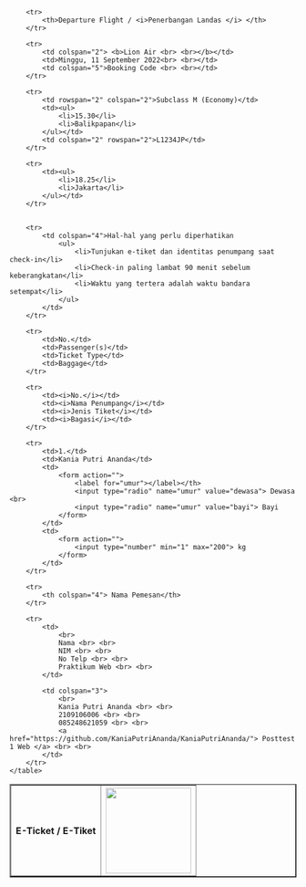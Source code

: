 <!DOCTYPE html>
<html lang="en">
<head>
    <meta charset="UTF-8">
    <meta http-equiv="X-UA-Compatible" content="IE=edge">
    <meta name="viewport" content="width=device-width, initial-scale=1.0">
    <title>POSTTEST 1 KANIA PUTRI ANANDA</title>
</head>
<body>
    <table border="2" align="center" width="1000px"> 
        <tr>
            <th>E-Ticket / E-Tiket</th>
            <th rowspan="2" colspan="3"><img src="logo-traveloka.png" width="150px" alt=""></th>
        </tr>

        <tr>
            <th>Departure Flight / <i>Penerbangan Landas </i> </th>
        </tr>

        <tr>
            <td colspan="2"> <b>Lion Air <br> <br></b></td> 
            <td>Minggu, 11 September 2022<br> <br></td> 
            <td colspan="5">Booking Code <br> <br></td> 
        </tr>

        <tr>
            <td rowspan="2" colspan="2">Subclass M (Economy)</td>
            <td><ul>
                <li>15.30</li>
                <li>Balikpapan</li>
            </ul></td>
            <td colspan="2" rowspan="2">L1234JP</td>
        </tr>

        <tr>
            <td><ul>
                <li>18.25</li>
                <li>Jakarta</li>
            </ul></td>
        </tr>
        

        <tr>
            <td colspan="4">Hal-hal yang perlu diperhatikan
                <ul>
                    <li>Tunjukan e-tiket dan identitas penumpang saat check-in</li>
                    <li>Check-in paling lambat 90 menit sebelum keberangkatan</li>
                    <li>Waktu yang tertera adalah waktu bandara setempat</li>
                </ul>
            </td>
        </tr>

        <tr>
            <td>No.</td>
            <td>Passenger(s)</td>
            <td>Ticket Type</td>
            <td>Baggage</td>
        </tr>

        <tr>
            <td><i>No.</i></td>
            <td><i>Nama Penumpang</i></td>
            <td><i>Jenis Tiket</i></td>
            <td><i>Bagasi</i></td>
        </tr>

        <tr>
            <td>1.</td>
            <td>Kania Putri Ananda</td>
            <td>
                <form action="">
                    <label for="umur"></label></th>
                    <input type="radio" name="umur" value="dewasa"> Dewasa <br>
                    <input type="radio" name="umur" value="bayi"> Bayi
                </form>
            </td>
            <td>
                <form action="">
                    <input type="number" min="1" max="200"> kg
                </form>
            </td>
        </tr>

        <tr>
            <th colspan="4"> Nama Pemesan</th>
        </tr>

        <tr>
            <td>
                <br>
                Nama <br> <br>
                NIM <br> <br>
                No Telp <br> <br>
                Praktikum Web <br> <br>
            </td>

            <td colspan="3">
                <br>
                Kania Putri Ananda <br> <br>
                2109106006 <br> <br>
                085248621059 <br> <br>
                <a href="https://github.com/KaniaPutriAnanda/KaniaPutriAnanda/"> Posttest 1 Web </a> <br> <br>
            </td>
        </tr>
    </table>
</body>
</html>
